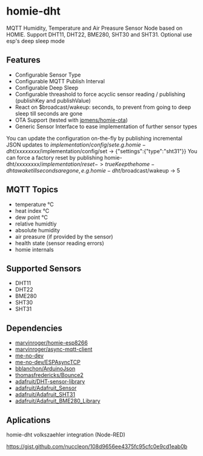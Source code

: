 # homie-dht
MQTT Humidity, Temperature and Air Preasure Sensor Node based on HOMIE. Support DHT11, DHT22, BME280, SHT30 and SHT31.
Optional use esp's deep sleep mode
## Features
* Configurable Sensor Type
* Configurable MQTT Publish Interval
* Configurable Deep Sleep
* Configurable threashold to force acyclic sensor reading / publishing (publishKey and publishValue)
* React on $broadcast/wakeup: seconds, to prevent from going to deep sleep till seconds are gone
* OTA Support (tested with [jpmens/homie-ota](https://github.com/jpmens/homie-ota))
* Generic Sensor Interface to ease implementation of further sensor types

You can update the configuration on-the-fly by publishing incremental JSON updates to $implementation/config/set e.g. homie-dht/xxxxxxxx/$implementation/config/set -> {"settings":{"type":"sht31"}}
You can force a factory reset by publishing homie-dht/xxxxxxxx/$implementation/reset -> true
Keep the home-dht awake till seconds are gone, e.g. homie-dht/$broadcast/wakeup -> 5

## MQTT Topics
* temperature °C
* heat index °C
* dew point °C
* relative humidtiy
* absolute humidity
* air preasure (if provided by the sensor)
* health state (sensor reading errors)
* homie internals
## Supported Sensors
* DHT11
* DHT22
* BME280
* SHT30
* SHT31
## Dependencies
* [marvinroger/homie-esp8266](https://github.com/marvinroger/homie-esp8266)
* [marvinroger/async-mqtt-client](https://github.com/marvinroger/async-mqtt-client)
* [me-no-dev](https://github.com/me-no-dev/ESPAsyncWebServer)
* [me-no-dev/ESPAsyncTCP](https://github.com/me-no-dev/ESPAsyncTCP)
* [bblanchon/ArduinoJson](https://github.com/bblanchon/ArduinoJson)
* [thomasfredericks/Bounce2](https://github.com/thomasfredericks/Bounce2)
* [adafruit/DHT-sensor-library](https://github.com/adafruit/DHT-sensor-library.git)
* [adafruit/Adafruit_Sensor](https://github.com/adafruit/Adafruit_Sensor.git)
* [adafruit/Adafruit_SHT31](https://github.com/adafruit/Adafruit_SHT31)
* [adafruit/Adafruit_BME280_Library](https://github.com/adafruit/Adafruit_BME280_Library)
## Aplications
homie-dht volkszaehler integration (Node-RED)

https://gist.github.com/nuccleon/108d9656ee4375fc95cfc0e9cd1eab0b

